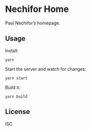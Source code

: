 # Nechifor Home

Paul Nechifor’s homepage.

## Usage

Install:

    yarn

Start the server and watch for changes:

    yarn start

Build it:

    yarn build

## License

ISC
